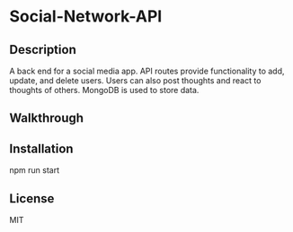 # Social-Network-API


## Description

A back end for a social media app. API routes provide functionality to add, update, and delete users. Users can also post thoughts and react to thoughts of others. MongoDB is used to store data.

## Walkthrough


## Installation

npm run start

## License

MIT



